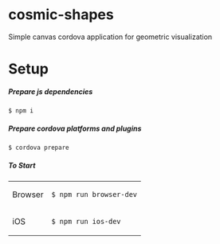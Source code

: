 # cosmic-shapes
Simple canvas cordova application for geometric visualization


# Setup

##### Prepare js dependencies
`$ npm i`

##### Prepare cordova platforms and plugins
`$ cordova prepare`

##### To Start

<table>
<tr>
<td>Browser</td>
<td>

`$ npm run browser-dev`

</td>
</tr>
<tr>
<td>iOS</td>
<td>

`$ npm run ios-dev`

</td>
</tr>
</table>
